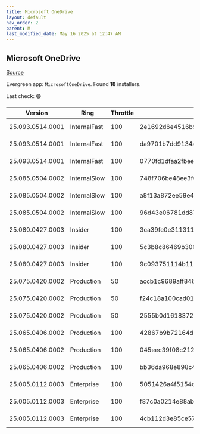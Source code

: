 ```yaml
---
title: Microsoft OneDrive
layout: default
nav_order: 2
parent: M
last_modified_date: May 16 2025 at 12:47 AM
---
```


## Microsoft OneDrive

[Source](https://onedrive.live.com/)

Evergreen app: `MicrosoftOneDrive`. Found **18** installers.

Last check: 🟢

| Version          | Ring         | Throttle | Sha256                                                           | Architecture | Type | URI                                                                                                                                                                  |
| ---------------- | ------------ | -------- | ---------------------------------------------------------------- | ------------ | ---- | -------------------------------------------------------------------------------------------------------------------------------------------------------------------- |
| 25.093.0514.0001 | InternalFast | 100      | 2e1692d6e4516b997f4f1238b6a7f3e012d59287b920c55f1a42e97fb05b2b9c | ARM64        | exe  | [https://oneclient.sfx.ms/Win/Installers/25.093.0514.0001/arm64/OneDriveSetup.exe](https://oneclient.sfx.ms/Win/Installers/25.093.0514.0001/arm64/OneDriveSetup.exe) |
| 25.093.0514.0001 | InternalFast | 100      | da9701b7dd9134af90216dfe03181b4d8f5e1da5ffa355a8c9ed2c0ae5007c54 | x64          | exe  | [https://oneclient.sfx.ms/Win/Installers/25.093.0514.0001/amd64/OneDriveSetup.exe](https://oneclient.sfx.ms/Win/Installers/25.093.0514.0001/amd64/OneDriveSetup.exe) |
| 25.093.0514.0001 | InternalFast | 100      | 0770fd1dfaa2fbee8ea93c25cae7d738347ad2508c8a5d45c52edc21507a99c7 | x86          | exe  | [https://oneclient.sfx.ms/Win/Installers/25.093.0514.0001/OneDriveSetup.exe](https://oneclient.sfx.ms/Win/Installers/25.093.0514.0001/OneDriveSetup.exe)             |
| 25.085.0504.0002 | InternalSlow | 100      | 748f706be48ee3f0869842bc187ad1f7c97a149c2f3c87904e5aa0f797e907c0 | ARM64        | exe  | [https://oneclient.sfx.ms/Win/Installers/25.085.0504.0002/arm64/OneDriveSetup.exe](https://oneclient.sfx.ms/Win/Installers/25.085.0504.0002/arm64/OneDriveSetup.exe) |
| 25.085.0504.0002 | InternalSlow | 100      | a8f13a872ee59e4fe60e5f6d5d7708333e22b2f257ff0c01e53ce945994c0994 | x64          | exe  | [https://oneclient.sfx.ms/Win/Installers/25.085.0504.0002/amd64/OneDriveSetup.exe](https://oneclient.sfx.ms/Win/Installers/25.085.0504.0002/amd64/OneDriveSetup.exe) |
| 25.085.0504.0002 | InternalSlow | 100      | 96d43e06781dd87b0e7fed1876480167ab04f0788bca1b14df32ad0c0a2619c9 | x86          | exe  | [https://oneclient.sfx.ms/Win/Installers/25.085.0504.0002/OneDriveSetup.exe](https://oneclient.sfx.ms/Win/Installers/25.085.0504.0002/OneDriveSetup.exe)             |
| 25.080.0427.0003 | Insider      | 100      | 3ca39fe0e3113113a0d1f2608d09a700e3e88b468413191a74a76ed04ce3e525 | ARM64        | exe  | [https://oneclient.sfx.ms/Win/Installers/25.080.0427.0003/arm64/OneDriveSetup.exe](https://oneclient.sfx.ms/Win/Installers/25.080.0427.0003/arm64/OneDriveSetup.exe) |
| 25.080.0427.0003 | Insider      | 100      | 5c3b8c86469b300c090771bec96f51e18e80651f8b687130b0902eaebb63a1da | x64          | exe  | [https://oneclient.sfx.ms/Win/Installers/25.080.0427.0003/amd64/OneDriveSetup.exe](https://oneclient.sfx.ms/Win/Installers/25.080.0427.0003/amd64/OneDriveSetup.exe) |
| 25.080.0427.0003 | Insider      | 100      | 9c093751114b1158e96e3fcb152eded230c588f34c3d40ed1b00e239ab5f89f6 | x86          | exe  | [https://oneclient.sfx.ms/Win/Installers/25.080.0427.0003/OneDriveSetup.exe](https://oneclient.sfx.ms/Win/Installers/25.080.0427.0003/OneDriveSetup.exe)             |
| 25.075.0420.0002 | Production   | 50       | accb1c9689aff84671cd63210ca40da50350b4e67c6f9a7a2da2359676369aff | ARM64        | exe  | [https://oneclient.sfx.ms/Win/Installers/25.075.0420.0002/arm64/OneDriveSetup.exe](https://oneclient.sfx.ms/Win/Installers/25.075.0420.0002/arm64/OneDriveSetup.exe) |
| 25.075.0420.0002 | Production   | 50       | f24c18a100cad017ce253518d3493f8a870b00bf8ff95dd9d887edb82d21625a | x64          | exe  | [https://oneclient.sfx.ms/Win/Installers/25.075.0420.0002/amd64/OneDriveSetup.exe](https://oneclient.sfx.ms/Win/Installers/25.075.0420.0002/amd64/OneDriveSetup.exe) |
| 25.075.0420.0002 | Production   | 50       | 2555b0d1618372cc52098f423277bea5d338efbc6b3f7618fa4b528d7835ba48 | x86          | exe  | [https://oneclient.sfx.ms/Win/Installers/25.075.0420.0002/OneDriveSetup.exe](https://oneclient.sfx.ms/Win/Installers/25.075.0420.0002/OneDriveSetup.exe)             |
| 25.065.0406.0002 | Production   | 100      | 42867b9b72164d18bf8083ff19506d407dac8ce5075f0ed5776cbebbdb62faa6 | ARM64        | exe  | [https://oneclient.sfx.ms/Win/Installers/25.065.0406.0002/arm64/OneDriveSetup.exe](https://oneclient.sfx.ms/Win/Installers/25.065.0406.0002/arm64/OneDriveSetup.exe) |
| 25.065.0406.0002 | Production   | 100      | 045eec39f08c212d3730aac9b5482028e93913fc9500a088872fb26ee35418ca | x64          | exe  | [https://oneclient.sfx.ms/Win/Installers/25.065.0406.0002/amd64/OneDriveSetup.exe](https://oneclient.sfx.ms/Win/Installers/25.065.0406.0002/amd64/OneDriveSetup.exe) |
| 25.065.0406.0002 | Production   | 100      | bb36da968e898c498b4df9cf9cac09d241ac2e9821233c4220e3ae217fc2022c | x86          | exe  | [https://oneclient.sfx.ms/Win/Installers/25.065.0406.0002/OneDriveSetup.exe](https://oneclient.sfx.ms/Win/Installers/25.065.0406.0002/OneDriveSetup.exe)             |
| 25.005.0112.0003 | Enterprise   | 100      | 5051426a4f5154c6b0b5dd02fcc5144807b3dc3f1ffb3ca4538a9c993db3063c | ARM64        | exe  | [https://oneclient.sfx.ms/Win/Installers/25.005.0112.0003/arm64/OneDriveSetup.exe](https://oneclient.sfx.ms/Win/Installers/25.005.0112.0003/arm64/OneDriveSetup.exe) |
| 25.005.0112.0003 | Enterprise   | 100      | f87c0a0214e88ab1bdcee61e7ad446990426b14de5ee6a4144fd3cc9c19f045e | x64          | exe  | [https://oneclient.sfx.ms/Win/Installers/25.005.0112.0003/amd64/OneDriveSetup.exe](https://oneclient.sfx.ms/Win/Installers/25.005.0112.0003/amd64/OneDriveSetup.exe) |
| 25.005.0112.0003 | Enterprise   | 100      | 4cb112d3e85ce57bf99ecde5dade8fd13f0e22ca8d36c11d09b3b7a50ad52bf8 | x86          | exe  | [https://oneclient.sfx.ms/Win/Installers/25.005.0112.0003/OneDriveSetup.exe](https://oneclient.sfx.ms/Win/Installers/25.005.0112.0003/OneDriveSetup.exe)             |
